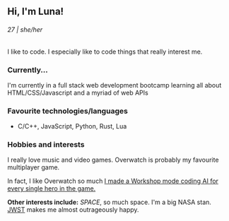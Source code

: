 ## Hi, I'm Luna!
###### 27 | she/her
I like to code. I especially like to code things that really interest me. 
### Currently...
I'm currently in a full stack web development bootcamp learning all about HTML/CSS/Javascript and a myriad of web APIs

### Favourite technologies/languages
- C/C++, JavaScript, Python, Rust, Lua

### Hobbies and interests
I really love music and video games. Overwatch is probably my favourite multiplayer game. 

In fact, I like Overwatch so much [I made a Workshop mode coding AI for every single hero in the game.](https://github.com/snowlune/practicefieldexpanse)

**Other interests include:** *SPACE*, so much space. I'm a big NASA stan. [JWST](https://jwst.nasa.gov/) makes me almost outrageously happy.
